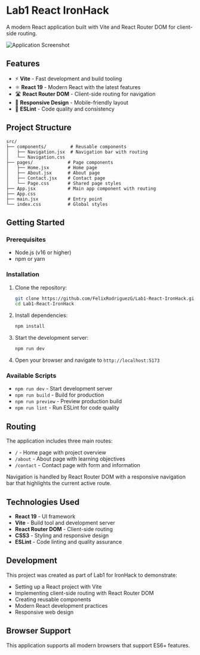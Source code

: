 # Lab1 React IronHack

A modern React application built with Vite and React Router DOM for client-side routing.

![Application Screenshot](https://github.com/user-attachments/assets/6aec5d3e-656c-40c9-a913-7ba62a9e9382)

## Features

- ⚡ **Vite** - Fast development and build tooling
- ⚛️ **React 19** - Modern React with the latest features
- 🛣️ **React Router DOM** - Client-side routing for navigation
- 🎨 **Responsive Design** - Mobile-friendly layout
- 🔧 **ESLint** - Code quality and consistency

## Project Structure

```
src/
├── components/         # Reusable components
│   ├── Navigation.jsx  # Navigation bar with routing
│   └── Navigation.css
├── pages/             # Page components
│   ├── Home.jsx       # Home page
│   ├── About.jsx      # About page
│   ├── Contact.jsx    # Contact page
│   └── Page.css       # Shared page styles
├── App.jsx            # Main app component with routing
├── App.css
├── main.jsx           # Entry point
└── index.css          # Global styles
```

## Getting Started

### Prerequisites

- Node.js (v16 or higher)
- npm or yarn

### Installation

1. Clone the repository:
   ```bash
   git clone https://github.com/FelixRodriguezG/Lab1-React-IronHack.git
   cd Lab1-React-IronHack
   ```

2. Install dependencies:
   ```bash
   npm install
   ```

3. Start the development server:
   ```bash
   npm run dev
   ```

4. Open your browser and navigate to `http://localhost:5173`

### Available Scripts

- `npm run dev` - Start development server
- `npm run build` - Build for production
- `npm run preview` - Preview production build
- `npm run lint` - Run ESLint for code quality

## Routing

The application includes three main routes:

- `/` - Home page with project overview
- `/about` - About page with learning objectives
- `/contact` - Contact page with form and information

Navigation is handled by React Router DOM with a responsive navigation bar that highlights the current active route.

## Technologies Used

- **React 19** - UI framework
- **Vite** - Build tool and development server
- **React Router DOM** - Client-side routing
- **CSS3** - Styling and responsive design
- **ESLint** - Code linting and quality assurance

## Development

This project was created as part of Lab1 for IronHack to demonstrate:

- Setting up a React project with Vite
- Implementing client-side routing with React Router DOM
- Creating reusable components
- Modern React development practices
- Responsive web design

## Browser Support

This application supports all modern browsers that support ES6+ features.
